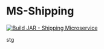 # MS-Shipping

[![Build JAR - Shipping Microservice](https://github.com/Obligatorio-Devops-Danya-Hernan/MS-Shipping/actions/workflows/maven.yml/badge.svg?branch=master)](https://github.com/Obligatorio-Devops-Danya-Hernan/MS-Shipping/actions/workflows/maven.yml)


stg
